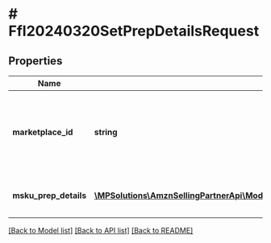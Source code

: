 # # FfI20240320SetPrepDetailsRequest

## Properties

Name | Type | Description | Notes
------------ | ------------- | ------------- | -------------
**marketplace_id** | **string** | The marketplace ID. For a list of possible values, refer to [Marketplace IDs](https://developer-docs.amazon.com/sp-api/docs/marketplace-ids). |
**msku_prep_details** | [**\MPSolutions\AmznSellingPartnerApi\Models\FulfillmentInbound20240320\FfI20240320MskuPrepDetailInput[]**](FfI20240320MskuPrepDetailInput.md) | A list of MSKUs and related prep details. |

[[Back to Model list]](../../README.md#models) [[Back to API list]](../../README.md#endpoints) [[Back to README]](../../README.md)

